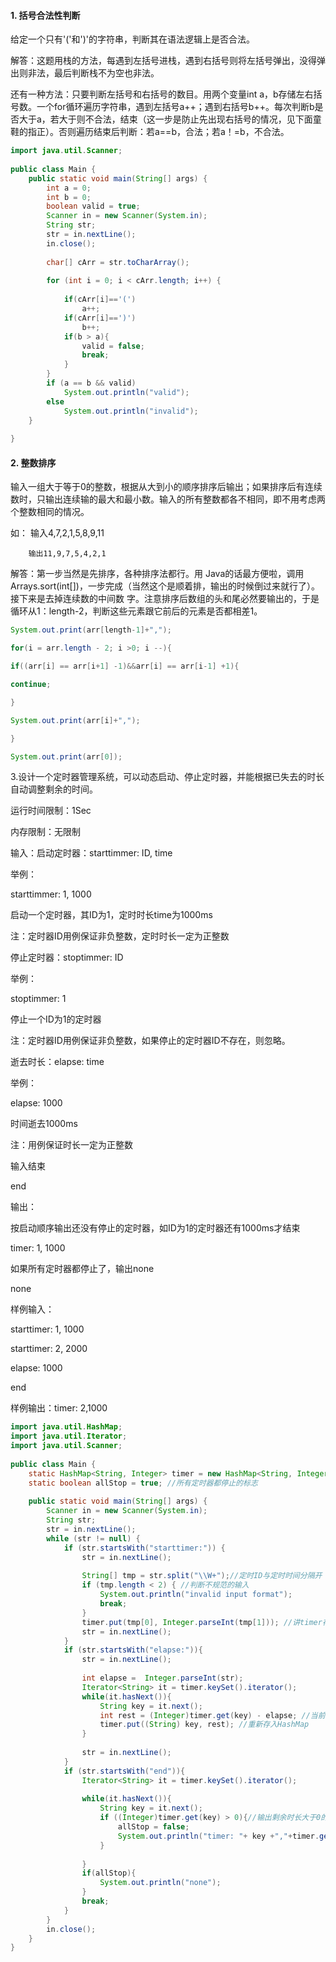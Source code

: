 #### 1. 括号合法性判断

给定一个只有'('和')'的字符串，判断其在语法逻辑上是否合法。


解答：这题用栈的方法，每遇到左括号进栈，遇到右括号则将左括号弹出，没得弹出则非法，最后判断栈不为空也非法。

还有一种方法：只要判断左括号和右括号的数目。用两个变量int a，b存储左右括号数。一个for循环遍历字符串，遇到左括号a++；遇到右括号b++。每次判断b是否大于a，若大于则不合法，结束（这一步是防止先出现右括号的情况，见下面童鞋的指正）。否则遍历结束后判断：若a==b，合法；若a！=b，不合法。
 
``` java
import java.util.Scanner;  
  
public class Main {  
    public static void main(String[] args) {  
        int a = 0;  
        int b = 0;  
        boolean valid = true;  
        Scanner in = new Scanner(System.in);  
        String str;  
        str = in.nextLine();  
        in.close();  
          
        char[] cArr = str.toCharArray();  
          
        for (int i = 0; i < cArr.length; i++) {  
              
            if(cArr[i]=='(')  
                a++;  
            if(cArr[i]==')')  
                b++;  
            if(b > a){  
                valid = false;  
                break;  
            }  
        }  
        if (a == b && valid)  
            System.out.println("valid");  
        else  
            System.out.println("invalid");  
    }  
  
}  
``` 

#### 2. 整数排序

输入一组大于等于0的整数，根据从大到小的顺序排序后输出；如果排序后有连续数时，只输出连续输的最大和最小数。输入的所有整数都各不相同，即不用考虑两个整数相同的情况。

如： 输入4,7,2,1,5,8,9,11

        输出11,9,7,5,4,2,1

 

解答：第一步当然是先排序，各种排序法都行。用 Java的话最方便啦，调用Arrays.sort(int[])，一步完成（当然这个是顺着排，输出的时候倒过来就行了）。接下来是去掉连续数的中间数 字。注意排序后数组的头和尾必然要输出的，于是循环从1：length-2，判断这些元素跟它前后的元素是否都相差1。

``` java
System.out.print(arr[length-1]+",");

for(i = arr.length - 2; i >0; i --){

if((arr[i] == arr[i+1] -1)&&arr[i] == arr[i-1] +1){

continue;

}

System.out.print(arr[i]+",");

}

System.out.print(arr[0]);
```
 

3.设计一个定时器管理系统，可以动态启动、停止定时器，并能根据已失去的时长自动调整剩余的时间。

运行时间限制：1Sec

内存限制：无限制

输入：启动定时器：starttimmer: ID, time

举例：

starttimmer: 1, 1000

启动一个定时器，其ID为1，定时时长time为1000ms

注：定时器ID用例保证非负整数，定时时长一定为正整数

 

停止定时器：stoptimmer: ID

举例：

stoptimmer: 1

停止一个ID为1的定时器

注：定时器ID用例保证非负整数，如果停止的定时器ID不存在，则忽略。

 

逝去时长：elapse: time

举例：

elapse: 1000

时间逝去1000ms

注：用例保证时长一定为正整数

 

输入结束

end

 

输出：

按启动顺序输出还没有停止的定时器，如ID为1的定时器还有1000ms才结束

timer: 1, 1000

如果所有定时器都停止了，输出none

none

 

样例输入：

starttimer: 1, 1000

starttimer: 2, 2000

elapse: 1000

end

样例输出：timer: 2,1000



``` java
import java.util.HashMap;  
import java.util.Iterator;  
import java.util.Scanner;  
  
public class Main {  
    static HashMap<String, Integer> timer = new HashMap<String, Integer>();  
    static boolean allStop = true; //所有定时器都停止的标志  
      
    public static void main(String[] args) {  
        Scanner in = new Scanner(System.in);  
        String str;  
        str = in.nextLine();  
        while (str != null) {  
            if (str.startsWith("starttimer:")) {  
                str = in.nextLine();  
                  
                String[] tmp = str.split("\\W+");//定时ID与定时时间分隔开  
                if (tmp.length < 2) { //判断不规范的输入  
                    System.out.println("invalid input format");  
                    break;  
                }  
                timer.put(tmp[0], Integer.parseInt(tmp[1])); //讲timer存入HashMap  
                str = in.nextLine();  
            }  
            if (str.startsWith("elapse:")){  
                str = in.nextLine();  
                  
                int elapse =  Integer.parseInt(str);  
                Iterator<String> it = timer.keySet().iterator();  
                while(it.hasNext()){  
                    String key = it.next();  
                    int rest = (Integer)timer.get(key) - elapse; //当前时间减去定时时长  
                    timer.put((String) key, rest); //重新存入HashMap  
                }  
                  
                str = in.nextLine();  
            }  
            if (str.startsWith("end")){  
                Iterator<String> it = timer.keySet().iterator();  
                  
                while(it.hasNext()){  
                    String key = it.next();  
                    if ((Integer)timer.get(key) > 0){//输出剩余时长大于0的定时器  
                        allStop = false;  
                        System.out.println("timer: "+ key +","+timer.get(key));  
                    }  
                      
                }  
                if(allStop){  
                    System.out.println("none");  
                }  
                break;  
            }                 
        }  
        in.close();  
    }  
}  
```